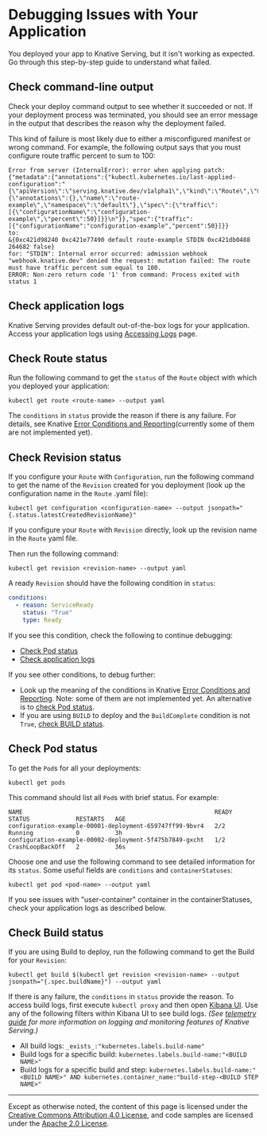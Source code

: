 # Debugging Issues with Your Application

You deployed your app to Knative Serving, but it isn't working as expected.
Go through this step-by-step guide to understand what failed.

## Check command-line output

Check your deploy command output to see whether it succeeded or not. If your
deployment process was terminated, you should see an error message
in the output that describes the reason why the deployment failed.

This kind of failure is most likely due to either a misconfigured manifest or
wrong command. For example, the following output says that you must configure
route traffic percent to sum to 100:

```
Error from server (InternalError): error when applying patch:
{"metadata":{"annotations":{"kubectl.kubernetes.io/last-applied-configuration":"{\"apiVersion\":\"serving.knative.dev/v1alpha1\",\"kind\":\"Route\",\"metadata\":{\"annotations\":{},\"name\":\"route-example\",\"namespace\":\"default\"},\"spec\":{\"traffic\":[{\"configurationName\":\"configuration-example\",\"percent\":50}]}}\n"}},"spec":{"traffic":[{"configurationName":"configuration-example","percent":50}]}}
to:
&{0xc421d98240 0xc421e77490 default route-example STDIN 0xc421db0488 264682 false}
for: "STDIN": Internal error occurred: admission webhook "webhook.knative.dev" denied the request: mutation failed: The route must have traffic percent sum equal to 100.
ERROR: Non-zero return code '1' from command: Process exited with status 1
```

## Check application logs

Knative Serving provides default out-of-the-box logs for your application.
Access your application logs using [Accessing Logs](./accessing-logs.md) page.

## Check Route status

Run the following command to get the `status` of the `Route` object with which
you deployed your application:

```shell
kubectl get route <route-name> --output yaml
```

The `conditions` in `status` provide the reason if there is any failure. For
details, see Knative
[Error Conditions and Reporting](https://github.com/knative/serving/blob/master/docs/spec/errors.md)(currently some of them
are not implemented yet).

## Check Revision status

If you configure your `Route` with `Configuration`, run the following
command to get the name of the `Revision` created for you deployment
(look up the configuration name in the `Route` .yaml file):

```shell
kubectl get configuration <configuration-name> --output jsonpath="{.status.latestCreatedRevisionName}"
```

If you configure your `Route` with `Revision` directly, look up the revision
name in the `Route` yaml file.

Then run the following command:

```shell
kubectl get revision <revision-name> --output yaml
```

A ready `Revision` should have the following condition in `status`:

```yaml
conditions:
  - reason: ServiceReady
    status: "True"
    type: Ready
```

If you see this condition, check the following to continue debugging:

* [Check Pod status](#check-pod-status)
* [Check application logs](#check-application-logs)

If you see other conditions, to debug further:

* Look up the meaning of the conditions in Knative
     [Error Conditions and Reporting](https://github.com/knative/serving/blob/master/docs/spec/errors.md). Note: some of them
     are not implemented yet. An alternative is to
     [check Pod status](#check-pod-status).
* If you are using `BUILD` to deploy and the `BuildComplete` condition is not
     `True`, [check BUILD status](#check-build-status).

## Check Pod status

To get the `Pod`s for all your deployments:

```shell
kubectl get pods
```

This command should list all `Pod`s with brief status. For example:

```text
NAME                                                      READY     STATUS             RESTARTS   AGE
configuration-example-00001-deployment-659747ff99-9bvr4   2/2       Running            0          3h
configuration-example-00002-deployment-5f475b7849-gxcht   1/2       CrashLoopBackOff   2          36s
```

Choose one and use the following command to see detailed information for its
`status`. Some useful fields are `conditions` and `containerStatuses`:

```shell
kubectl get pod <pod-name> --output yaml

```

If you see issues with "user-container" container in the containerStatuses, check your application logs as described below.

## Check Build status

If you are using Build to deploy, run the following command to get the Build for
your `Revision`:

```shell
kubectl get build $(kubectl get revision <revision-name> --output jsonpath="{.spec.buildName}") --output yaml
```

If there is any failure, the `conditions` in `status` provide the reason. To
access build logs, first execute `kubectl proxy` and then open [Kibana UI](http://localhost:8001/api/v1/namespaces/monitoring/services/kibana-logging/proxy/app/kibana).
Use any of the following filters within Kibana UI to
see build logs. _(See [telemetry guide](../telemetry.md) for more information on
logging and monitoring features of Knative Serving.)_

* All build logs: `_exists_:"kubernetes.labels.build-name"`
* Build logs for a specific build: `kubernetes.labels.build-name:"<BUILD NAME>"`
* Build logs for a specific build and step: `kubernetes.labels.build-name:"<BUILD NAME>" AND kubernetes.container_name:"build-step-<BUILD STEP NAME>"`

---

Except as otherwise noted, the content of this page is licensed under the
[Creative Commons Attribution 4.0 License](https://creativecommons.org/licenses/by/4.0/),
and code samples are licensed under the
[Apache 2.0 License](https://www.apache.org/licenses/LICENSE-2.0).
